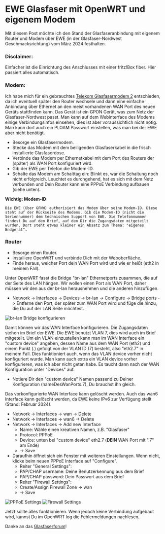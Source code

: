 # EWE Glasfaser mit OpenWRT und eigenem Modem
Mit diesem Post möchte ich den Stand der Glasfaseranbindung mit eigenem Router und Modem über EWE (in der Glasfaser-Nordwest Geschmacksrichtung) vom März 2024 festhalten.

### Disclaimer:
Einfacher ist die Einrichtung des Anschlusses mit einer fritz!Box fiber. Hier passiert alles automatisch.

### Modem:
Ich habe mich für ein gebrauchtes [Telekom Glasfasermodem 2](https://geizhals.de/telekom-glasfaser-modem-2-40823382-a2601735.html) entschieden, da ich eventuell später den Router wechsele und dann eine einfache Anbindung über Ethernet an den meist vorhandenen WAN Port des neuen Geräts stattfinden kann. Das Gerät ist ein GPON Gerät, was zum Netz der Glasfaser-Nordwest passt. Man kann auf dem Webinterface des Modems einige Verbindungsinfos einsehen, dies ist aber voraussichtlich nicht nötig. Man kann dort auch ein PLOAM Passwort einstellen, was man bei der EWE aber nicht benötigt.

- Besorge ein Glasfasermodem.
- Stecke das Modem mit dem beiligenden Glasfaserkabel in die frisch installierte Glasfaserdose.
- Verbinde das Modem per Ethernetkabel mit dem Port des Routers der (später) als WAN Port konfiguriert wird.
- Gib der EWE per Telefon die Modem-ID.
- Schalte das Modem am Schalttag ein: Blinkt es, war die Schaltung noch nicht erfolgreich. Leuchtet es durchgehend, hat es sich mit dem Netz verbunden und Dein Router kann eine PPPoE Verbindung aufbauen (siehe unten).

**Wichtig: Modem-ID**

```Die EWE (über GFNW) authorisiert das Modem über seine Modem-ID. Diese steht auf der Rückseite des Modems. Gib die Modem-ID (nicht die Seriennummer) dem technischen Support von EWE. Die Telefonnummer findest Du auf dem Brief, auf dem Dir die Zugangsdaten mitgeteilt wurden. Dort steht etwas kleiner ein Absatz zum Thema: "eigenes Endgerät".```

### Router
- Besorge einen Router.
- Installiere OpenWRT und verbinde Dich mit der Weboberfläche.
- Finde heraus, welcher Port dein WAN Port wird und wie er heißt (eth2 in meinem Fall).

Unter OpenWRT fasst die Bridge "br-lan" Ethernetports zusammen, die auf der Seite des LAN hängen. Wir wollen einen Port als WAN Port, daher müssen wir den aus der br-lan herausnehmen und die anderen hinzufügen.

- Network -> Interfaces -> Devices -> br-lan -> Configure -> Bridge ports -> Entferne den Port, der später zum WAN Port wird und füge die hinzu, die Du auf der LAN Seite möchtest.

![br-lan Bridge konfigurieren](img_1.png)

Damit können wir das WAN Interface konfigurieren. Die Zugangsdaten stehen im Brief der EWE. Die EWE benutzt VLAN 7, dies wird auch im Brief mitgeteilt. Um ein VLAN einzustellen kann man im WAN Interface ein "custom device" angeben, dessen Name aus dem WAN Port (eth2) und einem Punkt (.) gefolgt von der VLAN ID (7) besteht, also "eth2.7" in meinem Fall. Dies funktioniert auch, wenn das VLAN device vorher nicht konfiguriert wurde. Man kann auch extra ein VLAN device vorher konfigurieren, was ich aber nicht getan habe. Es taucht dann nach der WAN Konfiguration unter "Devices" auf.

- Notiere Dir den "custom device" Namen passend zu Deiner Konfiguration (nameDesWanPorts.7), Du brauchst ihn gleich.

Das vorkonfigurierte WAN Interface kann gelöscht werden. Auch das wan6 Interface kann gelöscht werden, da EWE keine IPv6 zur Verfügung stellt (Stand: Februar 2024).

- Network -> Interfaces -> wan -> Delete
- Network -> Interfaces -> wan6 -> Delete
- Network -> Interfaces -> Add new Interface
	- Name: Wähle einen kreativen Namen, z.B. "Glasfaser"
	- Protocol: PPPoE
	- Device: unten bei "custom device" eth2.7 (**DEIN** WAN Port mit ".7" am Ende)
	- -> Save
- Daraufhin öffnet sich ein Fenster mit weiteren Einstellungen. Wenn nicht, klicke beim neuen PPPoE Interface auf "Configure".
	- Reiter "General Settings":
	- PAP/CHAP username: Deine Benutzerkennung aus dem Brief
	- PAP/CHAP password: Dein Passwort aus dem Brief
	- Reiter "Firewall Settings":
	- Create/Assign Firewall Zone -> wan
	- -> Save

![PPPoE Settings](img_2.png)
![Firewall Settings](img_3.png)

Jetzt sollte alles funktionieren. Wenn jedoch keine Verbindung aufgebaut wird, kannst Du im OpenWRT log die Fehlermeldungen nachlesen.

Danke an das [Glasfaserforum](https://glasfaserforum.de)!
